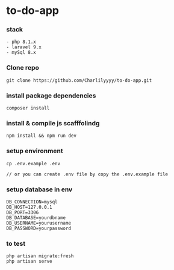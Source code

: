 # to-do-app

### stack
    - php 8.1.x
    - laravel 9.x
    - mySql 8.x
    
### Clone repo

    git clone https://github.com/Charlilyyyy/to-do-app.git
    
### install package dependencies 

    composer install
    
### install & compile js scafffolindg

    npm install && npm run dev
    
### setup environment

    cp .env.example .env 
    
    // or you can create .env file by copy the .env.example file
    
### setup database in env

    DB_CONNECTION=mysql
    DB_HOST=127.0.0.1
    DB_PORT=3306
    DB_DATABASE=yourdbname
    DB_USERNAME=yourusername
    DB_PASSWORD=yourpassword
    
### to test

    php artisan migrate:fresh
    php artisan serve
